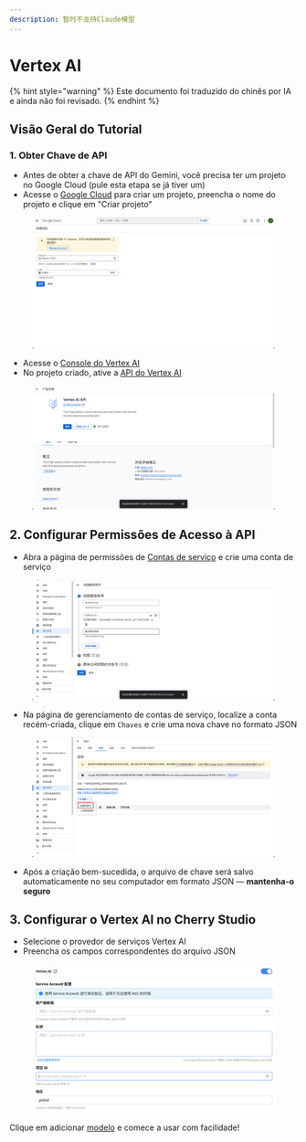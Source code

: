 ```yaml
---
description: 暂时不支持Claude模型
---
```

# Vertex AI


{% hint style="warning" %}
Este documento foi traduzido do chinês por IA e ainda não foi revisado.
{% endhint %}




## Visão Geral do Tutorial

### 1. Obter Chave de API

* Antes de obter a chave de API do Gemini, você precisa ter um projeto no Google Cloud (pule esta etapa se já tiver um)
* Acesse o [Google Cloud](https://console.cloud.google.com/projectcreate) para criar um projeto, preencha o nome do projeto e clique em "Criar projeto"

<figure><img src="../../.gitbook/assets/image (1) (1) (1) (1) (1).png" alt=""><figcaption></figcaption></figure>

* Acesse o [Console do Vertex AI](https://console.cloud.google.com/vertex-ai)
* No projeto criado, ative a [API do Vertex AI](https://console.cloud.google.com/apis/library/aiplatform.googleapis.com?inv=1\&invt=Ab0iBA)

<figure><img src="../../.gitbook/assets/image (78).png" alt=""><figcaption></figcaption></figure>

## 2. Configurar Permissões de Acesso à API

* Abra a página de permissões de [Contas de serviço](https://console.cloud.google.com/iam-admin/serviceaccounts) e crie uma conta de serviço

<figure><img src="../../.gitbook/assets/image (79).png" alt=""><figcaption></figcaption></figure>

* Na página de gerenciamento de contas de serviço, localize a conta recém-criada, clique em `Chaves` e crie uma nova chave no formato JSON

<figure><img src="../../.gitbook/assets/image (80).png" alt=""><figcaption></figcaption></figure>

* Após a criação bem-sucedida, o arquivo de chave será salvo automaticamente no seu computador em formato JSON — **mantenha-o seguro**

## 3. Configurar o Vertex AI no Cherry Studio

* Selecione o provedor de serviços Vertex AI
* Preencha os campos correspondentes do arquivo JSON

<figure><img src="../../.gitbook/assets/image (81).png" alt=""><figcaption></figcaption></figure>

Clique em adicionar [modelo](https://console.cloud.google.com/vertex-ai/model-garden) e comece a usar com facilidade!